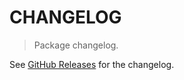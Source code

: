 # CHANGELOG

> Package changelog.

See [GitHub Releases](https://github.com/stdlib-js/stats-iter-range/releases) for the changelog.